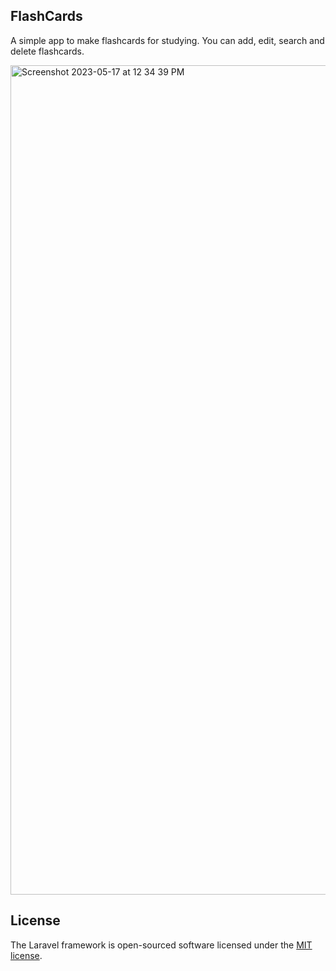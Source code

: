 <h2>FlashCards</h2>
<p>A simple app to make flashcards for studying. You can add, edit, search and delete flashcards.</p>

<img width="1327" alt="Screenshot 2023-05-17 at 12 34 39 PM" src="https://github.com/sd4483/flashcards/assets/21117963/962f8df0-3060-4225-9717-a771b18626c4">


## License

The Laravel framework is open-sourced software licensed under the [MIT license](https://opensource.org/licenses/MIT).

